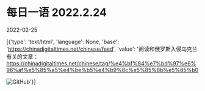 # 每日一语 2022.2.24

2022-02-25

[{'type': 'text/html', 'language': None, 'base': 'https://chinadigitaltimes.net/chinese/feed', 'value': '阅读和俄罗斯入侵乌克兰有关的文章：https://chinadigitaltimes.net/chinese/tag/%e4%bf%84%e7%bd%97%e6%96%af%e5%85%a5%e4%be%b5%e4%b9%8c%e5%85%8b%e5%85%b0

![GitHub](https://chinadigitaltimes.net/chinese/files/2022/02/2.25.jpg)'}]